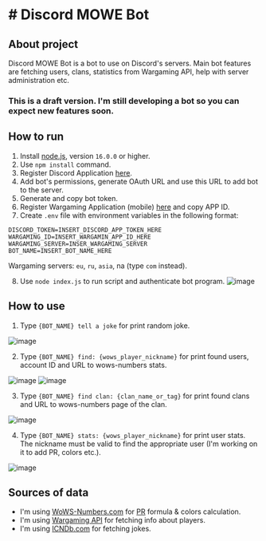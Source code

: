 # # Discord MOWE Bot

## About project

Discord MOWE Bot is a bot to use on Discord's servers. Main bot features are fetching users, clans, statistics from
Wargaming API, help with server administration etc.

### This is a draft version. I'm still developing a bot so you can expect new features soon.

## How to run

1. Install [node.js](https://nodejs.org/en/), version `16.0.0` or higher.
2. Use `npm install` command.
3. Register Discord Application [here](https://discord.com/developers/applications).
4. Add bot's permissions, generate OAuth URL and use this URL to add bot to the server.
5. Generate and copy bot token.
6. Register Wargaming Application (mobile) [here](https://developers.wargaming.net/applications/) and copy APP ID.
7. Create `.env` file with environment variables in the following format:

```dotenv
DISCORD_TOKEN=INSERT_DISCORD_APP_TOKEN_HERE
WARGAMING_ID=INSERT_WARGAMIN_APP_ID_HERE
WARGAMING_SERVER=INSER_WARGAMING_SERVER
BOT_NAME=INSERT_BOT_NAME_HERE
```
Wargaming servers: `eu`, `ru`, `asia`, na (type `com` instead).

8. Use `node index.js` to run script and authenticate bot program.
   ![image](https://user-images.githubusercontent.com/68754966/164335697-c9595d88-c78d-46bd-bd2f-f8ce684a2caa.png)

## How to use

1. Type `{BOT_NAME} tell a joke` for print random joke.
   
![image](https://user-images.githubusercontent.com/68754966/164335892-4bde2858-3ea4-4b77-a202-d346c980939c.png)

2. Type `{BOT_NAME} find: {wows_player_nickname}` for print found users, account ID and URL to wows-numbers stats.

![image](https://user-images.githubusercontent.com/68754966/164335531-1364ef63-8a4e-4d8b-9a47-869192cfebee.png)
![image](https://user-images.githubusercontent.com/68754966/164335936-0b732c8d-0b78-4ae5-9ee3-7b8a47f99a8a.png)

3. Type `{BOT_NAME} find clan: {clan_name_or_tag}` for print found clans and URL to wows-numbers page of the clan.

![image](https://user-images.githubusercontent.com/68754966/164336000-f0b2ce0f-ed07-4c04-aae3-589984bd6d35.png)

4. Type `{BOT_NAME} stats: {wows_player_nickname}` for print user stats. The nickname must be valid to find the
    appropriate user (I'm working on it to add PR, colors etc.).

![image](https://user-images.githubusercontent.com/68754966/164336065-747864ac-2ae6-4b5c-8774-858c10a88801.png)

## Sources of data

- I'm using [WoWS-Numbers.com](https://wows-numbers.com/) for [PR](https://wows-numbers.com/personal/rating) formula & colors calculation.
- I'm using [Wargaming API](https://developers.wargaming.net/reference/all/wows/) for fetching info about players.
- I'm using [ICNDb.com](https://www.icndb.com/) for fetching jokes.
